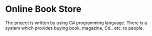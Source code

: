 # Online Book Store
The project is written by using C# programming language. There is a system which provides buying book, magazine, Cd.. etc. to people. 
